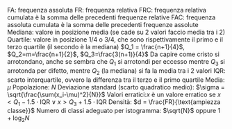 FA: frequenza assoluta
FR: frequenza relativa
FRC: frequenza relativa cumulata è la somma delle precedenti frequenze relative
FAC: frequenza assoluta cumulata è la somma delle precedenti frequenze assolute
Mediana: valore in posizione media (se cade su 2 valori faccio media tra i 2)
Quartile: valore in posizione 1/4 o 3/4, che sono rispettivamente il primo e il terzo quartile (il secondo è la mediana)
$Q_1 = \frac{n+1}{4}$, $Q_2=m=\frac{n+1}{2}$, $Q_3=\frac{3(n+1)}{4}$
Da capire come cristo si arrotondano, anche se sembra che $Q_1$ si arrotondi per eccesso mentre $Q_3$ si arrotonda per difetto, mentre $Q_2$ (la mediana) si fa la media tra i 2 valori
IQR: scarto interquartile, ovvero la differenza tra il terzo e il primo quartile
Media: $\mu$
Popolazione: $N$
Deviazione standard (scarto quadratico medio): $\sigma = \sqrt{\frac{\sum(x_i-\mu)^2}{N}}$
Valori erratici:$x$ è un valore erratico se $x < Q_1 - 1.5\cdot\text{IQR} \lor x > Q_3 + 1.5\cdot\text{IQR}$
Densità: $d = \frac{FR}{\text{ampiezza classe}}$ 
Numero di classi adeguato per istogramma: $\sqrt{N}$ oppure $1 + \log_2{N}$